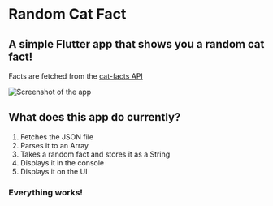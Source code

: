 # Random Cat Fact

## A simple Flutter app that shows you a random cat fact!

Facts are fetched from the [cat-facts API](https://github.com/alexwohlbruck/cat-facts)

![Screenshot of the app](https://raw.githubusercontent.com/jokilic/random-cat-facts/master/screenshot.png)

## What does this app do currently?

1. Fetches the JSON file
2. Parses it to an Array
3. Takes a random fact and stores it as a String
4. Displays it in the console
5. Displays it on the UI

### Everything works!
